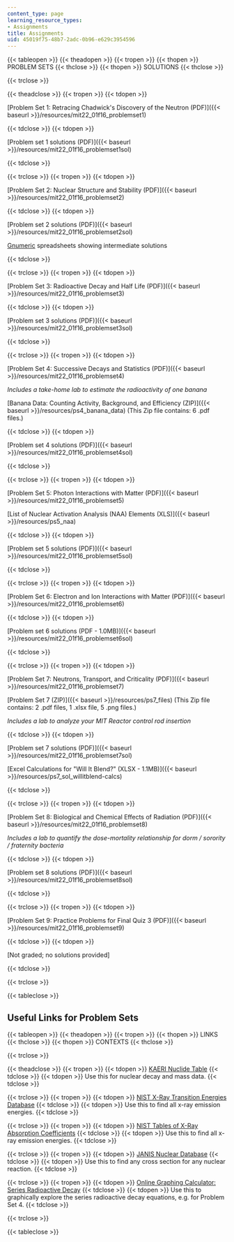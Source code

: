 ```yaml
---
content_type: page
learning_resource_types:
- Assignments
title: Assignments
uid: 45019f75-48b7-2adc-0b96-e629c3954596
---
```


{{< tableopen >}}
{{< theadopen >}}
{{< tropen >}}
{{< thopen >}}
PROBLEM SETS
{{< thclose >}}
{{< thopen >}}
SOLUTIONS
{{< thclose >}}

{{< trclose >}}

{{< theadclose >}}
{{< tropen >}}
{{< tdopen >}}


[Problem Set 1: Retracing Chadwick's Discovery of the Neutron (PDF)]({{< baseurl >}}/resources/mit22_01f16_problemset1)


{{< tdclose >}}
{{< tdopen >}}


[Problem set 1 solutions (PDF)]({{< baseurl >}}/resources/mit22_01f16_problemset1sol)


{{< tdclose >}}

{{< trclose >}}
{{< tropen >}}
{{< tdopen >}}


[Problem Set 2: Nuclear Structure and Stability (PDF)]({{< baseurl >}}/resources/mit22_01f16_problemset2)


{{< tdclose >}}
{{< tdopen >}}


[Problem set 2 solutions (PDF)]({{< baseurl >}}/resources/mit22_01f16_problemset2sol)

[Gnumeric](http://www.gnumeric.org/) spreadsheets showing intermediate solutions


{{< tdclose >}}

{{< trclose >}}
{{< tropen >}}
{{< tdopen >}}


[Problem Set 3: Radioactive Decay and Half Life (PDF)]({{< baseurl >}}/resources/mit22_01f16_problemset3)


{{< tdclose >}}
{{< tdopen >}}


[Problem set 3 solutions (PDF)]({{< baseurl >}}/resources/mit22_01f16_problemset3sol)


{{< tdclose >}}

{{< trclose >}}
{{< tropen >}}
{{< tdopen >}}


[Problem Set 4: Successive Decays and Statistics (PDF)]({{< baseurl >}}/resources/mit22_01f16_problemset4)

_Includes a take-home lab to estimate the radioactivity of one banana_

[Banana Data: Counting Activity, Background, and Efficiency (ZIP)]({{< baseurl >}}/resources/ps4_banana_data) (This Zip file contains: 6 .pdf files.)


{{< tdclose >}}
{{< tdopen >}}


[Problem set 4 solutions (PDF)]({{< baseurl >}}/resources/mit22_01f16_problemset4sol)


{{< tdclose >}}

{{< trclose >}}
{{< tropen >}}
{{< tdopen >}}


[Problem Set 5: Photon Interactions with Matter (PDF)]({{< baseurl >}}/resources/mit22_01f16_problemset5)

[List of Nuclear Activation Analysis (NAA) Elements (XLS)]({{< baseurl >}}/resources/ps5_naa)


{{< tdclose >}}
{{< tdopen >}}


[Problem set 5 solutions (PDF)]({{< baseurl >}}/resources/mit22_01f16_problemset5sol)


{{< tdclose >}}

{{< trclose >}}
{{< tropen >}}
{{< tdopen >}}


[Problem Set 6: Electron and Ion Interactions with Matter (PDF)]({{< baseurl >}}/resources/mit22_01f16_problemset6)


{{< tdclose >}}
{{< tdopen >}}


[Problem set 6 solutions (PDF - 1.0MB)]({{< baseurl >}}/resources/mit22_01f16_problemset6sol)


{{< tdclose >}}

{{< trclose >}}
{{< tropen >}}
{{< tdopen >}}


[Problem Set 7: Neutrons, Transport, and Criticality (PDF)]({{< baseurl >}}/resources/mit22_01f16_problemset7)

[Problem Set 7 (ZIP)]({{< baseurl >}}/resources/ps7_files) (This Zip file contains: 2 .pdf files, 1 .xlsx file, 5 .png files.)

_Includes a lab to analyze your MIT Reactor control rod insertion_


{{< tdclose >}}
{{< tdopen >}}


[Problem set 7 solutions (PDF)]({{< baseurl >}}/resources/mit22_01f16_problemset7sol)

[Excel Calculations for "Will It Blend?" (XLSX - 1.1MB)]({{< baseurl >}}/resources/ps7_sol_willitblend-calcs)


{{< tdclose >}}

{{< trclose >}}
{{< tropen >}}
{{< tdopen >}}


[Problem Set 8: Biological and Chemical Effects of Radiation (PDF)]({{< baseurl >}}/resources/mit22_01f16_problemset8)

_Includes a lab to quantify the dose-mortality relationship for dorm / sorority / fraternity bacteria_


{{< tdclose >}}
{{< tdopen >}}


[Problem set 8 solutions (PDF)]({{< baseurl >}}/resources/mit22_01f16_problemset8sol)


{{< tdclose >}}

{{< trclose >}}
{{< tropen >}}
{{< tdopen >}}


[Problem Set 9: Practice Problems for Final Quiz 3 (PDF)]({{< baseurl >}}/resources/mit22_01f16_problemset9)


{{< tdclose >}}
{{< tdopen >}}


\[Not graded; no solutions provided\]


{{< tdclose >}}

{{< trclose >}}

{{< tableclose >}}

Useful Links for Problem Sets
-----------------------------

{{< tableopen >}}
{{< theadopen >}}
{{< tropen >}}
{{< thopen >}}
LINKS
{{< thclose >}}
{{< thopen >}}
CONTEXTS
{{< thclose >}}

{{< trclose >}}

{{< theadclose >}}
{{< tropen >}}
{{< tdopen >}}
[KAERI Nuclide Table](https://web.archive.org/web/20171016004023/http:/atom.kaeri.re.kr:8080/)
{{< tdclose >}}
{{< tdopen >}}
Use this for nuclear decay and mass data.
{{< tdclose >}}

{{< trclose >}}
{{< tropen >}}
{{< tdopen >}}
[NIST X-Ray Transition Energies Database](http://physics.nist.gov/PhysRefData/XrayTrans/Html/search.html)
{{< tdclose >}}
{{< tdopen >}}
Use this to find all x-ray emission energies.
{{< tdclose >}}

{{< trclose >}}
{{< tropen >}}
{{< tdopen >}}
[NIST Tables of X-Ray Absorption Coefficients](http://www.nist.gov/pml/data/xraycoef/)
{{< tdclose >}}
{{< tdopen >}}
Use this to find all x-ray emission energies.
{{< tdclose >}}

{{< trclose >}}
{{< tropen >}}
{{< tdopen >}}
[JANIS Nuclear Database](http://www.oecd-nea.org/janis/)
{{< tdclose >}}
{{< tdopen >}}
Use this to find any cross section for any nuclear reaction.
{{< tdclose >}}

{{< trclose >}}
{{< tropen >}}
{{< tdopen >}}
[Online Graphing Calculator: Series Radioactive Decay](https://www.desmos.com/calculator/ymibe4voxp)
{{< tdclose >}}
{{< tdopen >}}
Use this to graphically explore the series radioactive decay equations, e.g. for Problem Set 4.
{{< tdclose >}}

{{< trclose >}}

{{< tableclose >}}